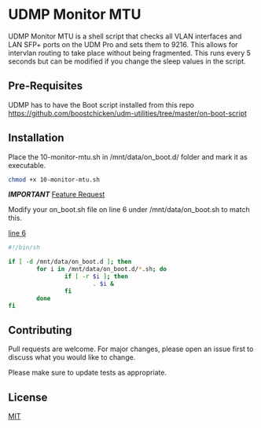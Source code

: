 # UDMP Monitor MTU

UDMP Monitor MTU is a shell script that checks all VLAN interfaces and LAN SFP+ ports on the UDM Pro and sets them to 9216. This allows for intervlan routing to take place without being fragmented. This runs every 5 seconds but can be modified if you change the sleep values in the script.

## Pre-Requisites
UDMP has to have the Boot script installed from this repo https://github.com/boostchicken/udm-utilities/tree/master/on-boot-script


## Installation

Place the 10-monitor-mtu.sh in /mnt/data/on_boot.d/ folder and mark it as executable.

```bash
chmod +x 10-monitor-mtu.sh
```
***IMPORTANT***
[Feature Request](https://github.com/boostchicken/udm-utilities/issues/162) 

Modify your on_boot.sh file on line 6 under /mnt/data/on_boot.sh to match this.

[line 6](https://github.com/kalenarndt/udmp-jumbo-frames/blob/8ac3f6fe5527ff20cb0047d0c22784090012f001/on_boot.sh#L6)

```bash
#!/bin/sh

if [ -d /mnt/data/on_boot.d ]; then
        for i in /mnt/data/on_boot.d/*.sh; do
                if [ -r $i ]; then
                        . $i &
                fi
        done
fi
```



## Contributing
Pull requests are welcome. For major changes, please open an issue first to discuss what you would like to change.

Please make sure to update tests as appropriate.

## License
[MIT](https://choosealicense.com/licenses/mit/)